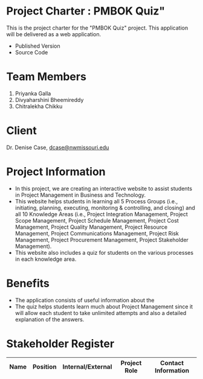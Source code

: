 # Project Charter : PMBOK Quiz"
This is the project charter for the "PMBOK Quiz" project. This application will be delivered as a web application.
- Published Version
- Source Code
# Team Members
1. Priyanka Galla
1. Divyaharshini Bheemireddy
1. Chitralekha Chikku
# Client
Dr. Denise Case, dcase@nwmissouri.edu
# Project Information
- In this project, we are creating an interactive website to assist students in Project Management in Business and Technology.
- This website helps students in learning all 5 Process Groups (i.e., initiating, planning, executing, monitoring & controlling, and closing) and all 10 Knowledge Areas (i.e., Project Integration Management, Project Scope Management, Project Schedule Management, Project Cost Management, Project Quality Management, Project Resource Management, Project Communications Management, Project Risk Management, Project Procurement Management, Project Stakeholder Management).
- This website also includes a quiz for students on the various processes in each knowledge area.
# Benefits
- The application consists of useful information about the 
- The quiz helps students learn much about Project Management since it will allow each student to take unlimited attempts and also a detailed explanation of the answers.
# Stakeholder Register
Name | Position | Internal/External | Project Role | Contact Information
---- |  -------- | ----------------- |  ------------  |  ------------------

